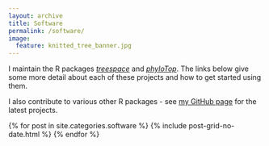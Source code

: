 ```yaml
---
layout: archive
title: Software
permalink: /software/
image:
  feature: knitted_tree_banner.jpg
---
```


I maintain the R packages <a href="https://cran.r-project.org/web/packages/treespace/index.html" target="_blank">*treespace*</a> 
and <a href="https://cran.r-project.org/web/packages/phyloTop/index.html" target="_blank">*phyloTop*</a>.
The links below give some more detail about each of these projects and how to get started using them.

I also contribute to various other R packages - see <a href="https://github.com/MichelleKendall" target="_blank">my GitHub page</a> for the latest projects.

<div class="tiles">
{% for post in site.categories.software %}
  {% include post-grid-no-date.html %}
{% endfor %}
</div><!-- /.tiles -->